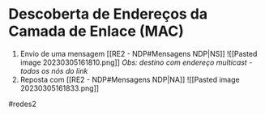 
# Descoberta de Endereços da Camada de Enlace (MAC)

1. Envio de uma mensagem [[RE2 - NDP#Mensagens NDP|NS]]
![[Pasted image 20230305161810.png]]
*Obs: destino com endereço multicast - todos os nós do link*
2. Reposta com [[RE2 - NDP#Mensagens NDP|NA]]
![[Pasted image 20230305161833.png]]

#redes2

